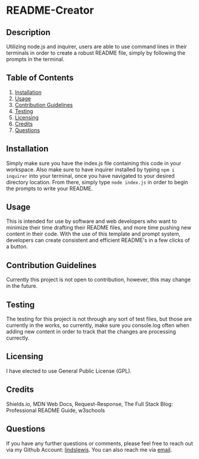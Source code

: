 # README-Creator



## Description
Utilizing node.js and inquirer, users are able to use command lines in their terminals in order to create a robust README file, simply by following the prompts in the terminal. 

## Table of Contents
1. [Installation](#Installation)
2. [Usage](#Usage)
3. [Contribution Guidelines](#Contribution-Guidelines)
4. [Testing](#Testing)
5. [Licensing](#Licensing)
6. [Credits](#Credits)
7. [Questions](#Questions)

## Installation
Simply make sure you have the index.js file containing this code in your workspace. Also make sure to have inquirer installed by typing ``npm i inquirer`` into your terminal, once you have navigated to your desired directory location. From there, simply type ``node index.js`` in order to begin the prompts to write your README.
    
## Usage
This is intended for use by software and web developers who want to minimize their time drafting their README files, and more time pushing new content in their code. With the use of this template and prompt system, developers can create consistent and efficient README's in a few clicks of a button. 
    
## Contribution Guidelines
Currently this project is not open to contribution, however, this may change in the future.
    
## Testing
The testing for this project is not through any sort of test files, but those are currently in the works, so currently, make sure you console.log often when adding new content in order to track that the changes are processing currectly.
    
## Licensing
I have elected to use General Public License (GPL).

 
    
## Credits
Shields.io, MDN Web Docs, Request-Response, The Full Stack Blog: Professional README Guide, w3schools

## Questions
If you have any further questions or comments, please feel free to reach out via my Github Account: [lindslewis](https://github.com/lindslewis).
You can also reach me via [email](schwehr.lindsay@gmail.com). 
